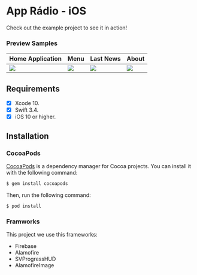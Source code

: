 # App Rádio - iOS

Check out the example project to see it in action!
### Preview Samples
| Home Application | Menu| Last News | About |
| --- | --- | --- | --- |
| ![](http://danielaraujos.com/partners/git_project/radio/0x0ss.jpg) | ![](http://danielaraujos.com/partners/git_project/radio/0x0ss-2.jpg) | ![](http://danielaraujos.com/partners/git_project/radio/0x0ss-3.jpg) | ![](http://danielaraujos.com/partners/git_project/radio/0x0ss-4.jpg) |

## Requirements
- [x] Xcode 10.
- [x] Swift 3.4.
- [x] iOS 10 or higher.

## Installation
### CocoaPods

[CocoaPods](http://cocoapods.org) is a dependency manager for Cocoa projects. You can install it with the following command:

```bash
$ gem install cocoapods
```

Then, run the following command:

```bash
$ pod install
```

### Framworks 
This project we use this frameworks:
<ul>
  <li>Firebase</li>
  <li>Alamofire</li>
  <li>SVProgressHUD</li>
  <li>AlamofireImage</li>
  
</ul>


